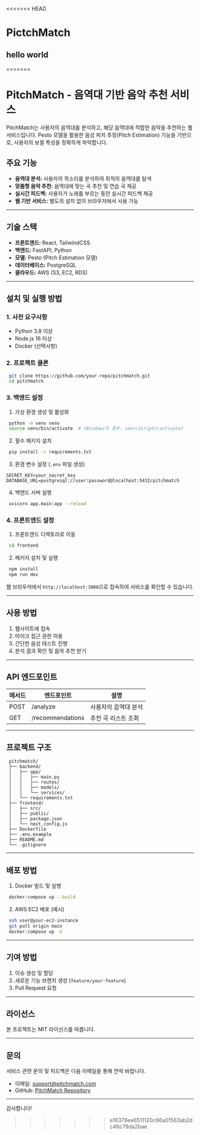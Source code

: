 <<<<<<< HEAD
# PictchMatch
## hello world
=======
# PitchMatch - 음역대 기반 음악 추천 서비스

PitchMatch는 사용자의 음역대를 분석하고, 해당 음역대에 적합한 음악을 추천하는 웹 서비스입니다. Pesto 모델을 활용한 음성 피치 추정(Pitch Estimation) 기능을 기반으로, 사용자의 보컬 특성을 정확하게 파악합니다.

## 주요 기능

- **음역대 분석:** 사용자의 목소리를 분석하여 최적의 음역대를 탐색
- **맞춤형 음악 추천:** 음역대에 맞는 곡 추천 및 연습 곡 제공
- **실시간 피드백:** 사용자가 노래를 부르는 동안 실시간 피드백 제공
- **웹 기반 서비스:** 별도의 설치 없이 브라우저에서 사용 가능

---

## 기술 스택

- **프론트엔드:** React, TailwindCSS
- **백엔드:** FastAPI, Python
- **모델:** Pesto (Pitch Estimation 모델)
- **데이터베이스:** PostgreSQL
- **클라우드:** AWS (S3, EC2, RDS)

---

## 설치 및 실행 방법

### 1. 사전 요구사항

- Python 3.8 이상
- Node.js 16 이상
- Docker (선택사항)

### 2. 프로젝트 클론

```bash
 git clone https://github.com/your-repo/pitchmatch.git
 cd pitchmatch
```

### 3. 백엔드 설정

1. 가상 환경 생성 및 활성화

```bash
 python -m venv venv
 source venv/bin/activate  # (Windows의 경우: venv\Scripts\activate)
```

2. 필수 패키지 설치

```bash
 pip install -r requirements.txt
```

3. 환경 변수 설정 (`.env` 파일 생성)

```
SECRET_KEY=your_secret_key
DATABASE_URL=postgresql://user:password@localhost:5432/pitchmatch
```

4. 백엔드 서버 실행

```bash
 uvicorn app.main:app --reload
```

### 4. 프론트엔드 설정

1. 프론트엔드 디렉토리로 이동

```bash
 cd frontend
```

2. 패키지 설치 및 실행

```bash
 npm install
 npm run dev
```

웹 브라우저에서 `http://localhost:3000`으로 접속하여 서비스를 확인할 수 있습니다.

---

## 사용 방법

1. 웹사이트에 접속
2. 마이크 접근 권한 허용
3. 간단한 음성 테스트 진행
4. 분석 결과 확인 및 음악 추천 받기

---

## API 엔드포인트

| 메서드 | 엔드포인트          | 설명                |
|--------|-------------------|---------------------|
| POST   | /analyze           | 사용자의 음역대 분석 |
| GET    | /recommendations   | 추천 곡 리스트 조회 |

---

## 프로젝트 구조

```
 pitchmatch/
 ├── backend/
 │   ├── app/
 │   │   ├── main.py
 │   │   ├── routes/
 │   │   ├── models/
 │   │   └── services/
 │   └── requirements.txt
 ├── frontend/
 │   ├── src/
 │   ├── public/
 │   ├── package.json
 │   └── next.config.js
 ├── Dockerfile
 ├── .env.example
 ├── README.md
 └── .gitignore
```

---

## 배포 방법

1. Docker 빌드 및 실행

```bash
 docker-compose up --build
```

2. AWS EC2 배포 (예시)

```bash
 ssh user@your-ec2-instance
 git pull origin main
 docker-compose up -d
```

---

## 기여 방법

1. 이슈 생성 및 할당
2. 새로운 기능 브랜치 생성 (`feature/your-feature`)
3. Pull Request 요청

---

## 라이선스

본 프로젝트는 MIT 라이선스를 따릅니다.

---

## 문의

서비스 관련 문의 및 피드백은 다음 이메일을 통해 연락 바랍니다.

- 이메일: support@pitchmatch.com
- GitHub: [PitchMatch Repository](https://github.com/your-repo/pitchmatch)

---

감사합니다!

>>>>>>> e16379ee6511120c66a01563ab2dc46c79da2bae
